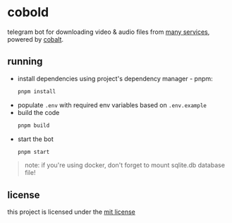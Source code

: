 # cobold

telegram bot for downloading video & audio files from 
[many services](https://github.com/wukko/cobalt#supported-services), 
powered by [cobalt](https://github.com/wukko/cobalt).

## running

- install dependencies using project's dependency manager - pnpm:
  ```bash
  pnpm install
  ```
- populate `.env` with required env variables based on `.env.example`
- build the code
  ```bash
  pnpm build
  ```
- start the bot
  ```bash
  pnpm start
  ```
  
> note: if you're using docker, don't forget to mount sqlite.db database file! 
  
## license

this project is licensed under the [mit license](LICENSE)